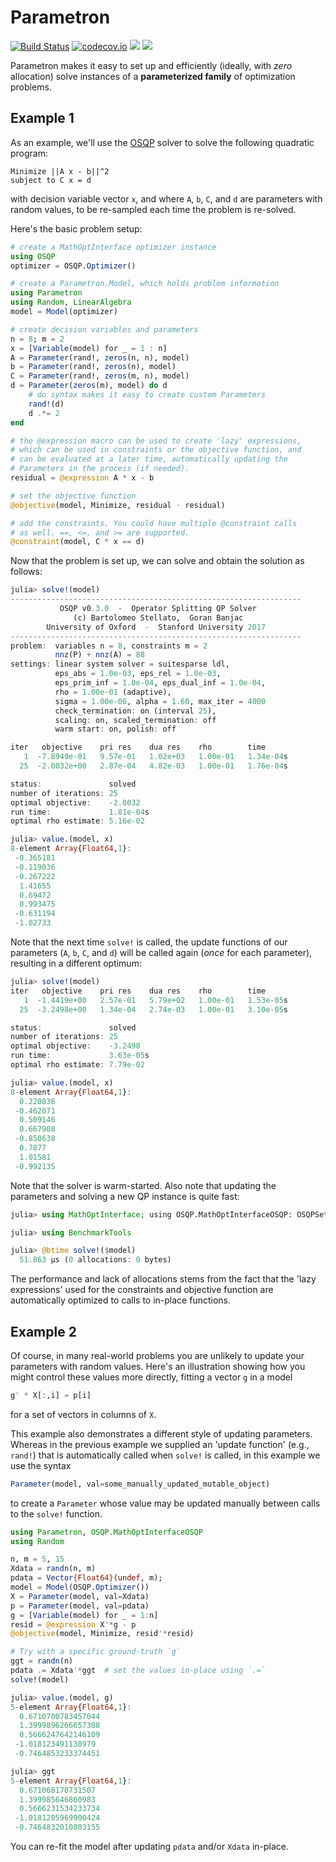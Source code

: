 # Parametron

[![Build Status](https://travis-ci.org/tkoolen/Parametron.jl.svg?branch=master)](https://travis-ci.org/tkoolen/Parametron.jl)
[![codecov.io](http://codecov.io/github/tkoolen/Parametron.jl/coverage.svg?branch=master)](http://codecov.io/github/tkoolen/Parametron.jl?branch=master)
[![](https://img.shields.io/badge/docs-latest-blue.svg)](https://tkoolen.github.io/Parametron.jl/latest)
[![](https://img.shields.io/badge/docs-stable-blue.svg)](https://tkoolen.github.io/Parametron.jl/stable)

Parametron makes it easy to set up and efficiently (ideally, with *zero* allocation) solve instances of a **parameterized family** of optimization problems.

## Example 1

As an example, we'll use the [OSQP](https://github.com/oxfordcontrol/OSQP.jl) solver to solve the following quadratic program:

```
Minimize ||A x - b||^2
subject to C x = d
```

with decision variable vector `x`, and where `A`, `b`, `C`, and `d` are parameters with random values, to be re-sampled each time the problem is re-solved.

Here's the basic problem setup:

```julia
# create a MathOptInterface optimizer instance
using OSQP
optimizer = OSQP.Optimizer()

# create a Parametron.Model, which holds problem information
using Parametron
using Random, LinearAlgebra
model = Model(optimizer)

# create decision variables and parameters
n = 8; m = 2
x = [Variable(model) for _ = 1 : n]
A = Parameter(rand!, zeros(n, n), model)
b = Parameter(rand!, zeros(n), model)
C = Parameter(rand!, zeros(m, n), model)
d = Parameter(zeros(m), model) do d
    # do syntax makes it easy to create custom Parameters
    rand!(d)
    d .*= 2
end

# the @expression macro can be used to create 'lazy' expressions,
# which can be used in constraints or the objective function, and
# can be evaluated at a later time, automatically updating the
# Parameters in the process (if needed).
residual = @expression A * x - b

# set the objective function
@objective(model, Minimize, residual ⋅ residual)

# add the constraints. You could have multiple @constraint calls
# as well. ==, <=, and >= are supported.
@constraint(model, C * x == d)
```

Now that the problem is set up, we can solve and obtain the solution as follows:

```julia
julia> solve!(model)
-----------------------------------------------------------------
           OSQP v0.3.0  -  Operator Splitting QP Solver
              (c) Bartolomeo Stellato,  Goran Banjac
        University of Oxford  -  Stanford University 2017
-----------------------------------------------------------------
problem:  variables n = 8, constraints m = 2
          nnz(P) + nnz(A) = 88
settings: linear system solver = suitesparse ldl,
          eps_abs = 1.0e-03, eps_rel = 1.0e-03,
          eps_prim_inf = 1.0e-04, eps_dual_inf = 1.0e-04,
          rho = 1.00e-01 (adaptive),
          sigma = 1.00e-06, alpha = 1.60, max_iter = 4000
          check_termination: on (interval 25),
          scaling: on, scaled_termination: off
          warm start: on, polish: off

iter   objective    pri res    dua res    rho        time
   1  -7.8949e-01   9.57e-01   1.02e+03   1.00e-01   1.34e-04s
  25  -2.0032e+00   2.87e-04   4.82e-03   1.00e-01   1.76e-04s

status:               solved
number of iterations: 25
optimal objective:    -2.0032
run time:             1.81e-04s
optimal rho estimate: 5.16e-02

julia> value.(model, x)
8-element Array{Float64,1}:
 -0.365181
 -0.119036
 -0.267222
  1.41655
  0.69472
  0.993475
 -0.631194
 -1.02733
```

Note that the next time `solve!` is called, the update functions of our parameters (`A`, `b`, `C`, and `d`) will be called again (*once* for each parameter), resulting in a different optimum:

```julia
julia> solve!(model)
iter   objective    pri res    dua res    rho        time
   1  -1.4419e+00   2.57e-01   5.79e+02   1.00e-01   1.53e-05s
  25  -3.2498e+00   1.34e-04   2.74e-03   1.00e-01   3.10e-05s

status:               solved
number of iterations: 25
optimal objective:    -3.2498
run time:             3.63e-05s
optimal rho estimate: 7.79e-02

julia> value.(model, x)
8-element Array{Float64,1}:
  0.220836
 -0.462071
  0.509146
  0.667908
 -0.850638
  0.7877
  1.01581
 -0.992135
```

Note that the solver is warm-started. Also note that updating the parameters and solving a new QP instance is quite fast:

```julia
julia> using MathOptInterface; using OSQP.MathOptInterfaceOSQP: OSQPSettings; MathOptInterface.set(optimizer, OSQPSettings.Verbose(), false) # silence the optimizer

julia> using BenchmarkTools

julia> @btime solve!($model)
  51.863 μs (0 allocations: 0 bytes)
```

The performance and lack of allocations stems from the fact that the 'lazy expressions' used for the constraints and objective function are automatically optimized to calls to in-place functions.

## Example 2

Of course, in many real-world problems you are unlikely to update your parameters with random values.
Here's an illustration showing how you might control these values more directly, fitting a vector
`g` in a model

```julia
g' * X[:,i] ≈ p[i]
```

for a set of vectors in columns of `X`.

This example also demonstrates a different style of updating parameters. Whereas in the previous example we
supplied an 'update function' (e.g., `rand!`) that is automatically called when `solve!` is
called, in this example we use the syntax

```julia
Parameter(model, val=some_manually_updated_mutable_object)
```

to create a `Parameter` whose value may be updated manually between calls to the `solve!` function.

```julia
using Parametron, OSQP.MathOptInterfaceOSQP
using Random

n, m = 5, 15
Xdata = randn(n, m)
pdata = Vector{Float64}(undef, m);
model = Model(OSQP.Optimizer())
X = Parameter(model, val=Xdata)
p = Parameter(model, val=pdata)
g = [Variable(model) for _ = 1:n]
resid = @expression X'*g - p
@objective(model, Minimize, resid'*resid)

# Try with a specific ground-truth `g`
ggt = randn(n)
pdata .= Xdata'*ggt  # set the values in-place using `.=`
solve!(model)

julia> value.(model, g)
5-element Array{Float64,1}:
  0.6710700783457044
  1.3999896266657308
  0.5666247642146109
 -1.018123491138979
 -0.7464853233374451

julia> ggt
5-element Array{Float64,1}:
  0.671068170731507
  1.399985646860983
  0.5666231534233734
 -1.0181205969900424
 -0.7464832010803155
```

You can re-fit the model after updating `pdata` and/or `Xdata` in-place.
